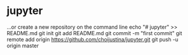 # jupyter

…or create a new repository on the command line
echo "# jupyter" >> README.md
git init
git add README.md
git commit -m "first commit"
git remote add origin https://github.com/choijustina/jupyter.git
git push -u origin master
